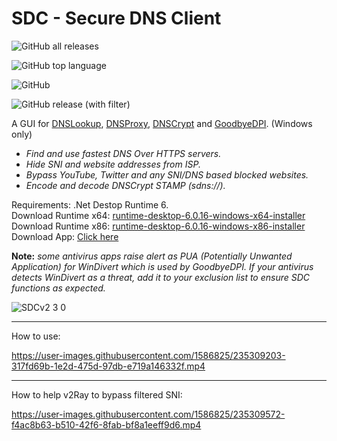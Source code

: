 # SDC - Secure DNS Client

![GitHub all releases](https://img.shields.io/github/downloads/msasanmh/SecureDNSClient/total)

![GitHub top language](https://img.shields.io/github/languages/top/msasanmh/SecureDNSClient)

![GitHub](https://img.shields.io/github/license/msasanmh/SecureDNSClient)

![GitHub release (with filter)](https://img.shields.io/github/v/release/msasanmh/SecureDNSClient?link=https%3A%2F%2Fgithub.com%2Fmsasanmh%2FSecureDNSClient%2Freleases%2Flatest)

A GUI for [DNSLookup](https://github.com/ameshkov/dnslookup), [DNSProxy](https://github.com/AdguardTeam/dnsproxy), [DNSCrypt](https://github.com/DNSCrypt/dnscrypt-proxy) and [GoodbyeDPI](https://github.com/ValdikSS/GoodbyeDPI). (Windows only)

- *Find and use fastest DNS Over HTTPS servers.*
- *Hide SNI and website addresses from ISP.*
- *Bypass YouTube, Twitter and any SNI/DNS based blocked websites.*
- *Encode and decode DNSCrypt STAMP (sdns://).*

Requirements: .Net Destop Runtime 6.<br>
Download Runtime x64: [runtime-desktop-6.0.16-windows-x64-installer](https://dotnet.microsoft.com/en-us/download/dotnet/thank-you/runtime-desktop-6.0.16-windows-x64-installer)<br>
Download Runtime x86: [runtime-desktop-6.0.16-windows-x86-installer](https://dotnet.microsoft.com/en-us/download/dotnet/thank-you/runtime-desktop-6.0.16-windows-x86-installer)<br>
Download App: [Click here](https://github.com/msasanmh/SecureDNSClient/releases)<br>

**Note:**
*some antivirus apps raise alert as PUA (Potentially Unwanted Application) for WinDivert which is used by GoodbyeDPI.*
*If your antivirus detects WinDivert as a threat, add it to your exclusion list to ensure SDC functions as expected.*

![SDCv2 3 0](https://github.com/msasanmh/SecureDNSClient/assets/1586825/e3112c22-b0a2-4f23-8e17-3c30042a7b13)

---
How to use:

https://user-images.githubusercontent.com/1586825/235309203-317fd69b-1e2d-475d-97db-e719a146332f.mp4

---
How to help v2Ray to bypass filtered SNI:

https://user-images.githubusercontent.com/1586825/235309572-f4ac8b63-b510-42f6-8fab-bf8a1eeff9d6.mp4


